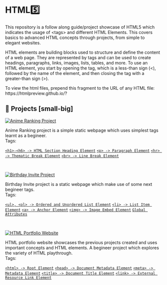 # HTML5️⃣
<p>This repository is a follow along guide/project showcase of HTML5 which indicates the usage of &lt;tags> and different HTML Elements. This covers basics to advanced HTML concepts through projects, from simple to elegant websites.</p>
<p>HTML elements are building blocks used to structure and define the content of a web page. They are represented by tags and can be used to create headings, paragraphs, links, images, lists, tables, and more. To use an HTML element, you start by opening the tag, which is a less-than sign (<), followed by the name of the element, and then closing the tag with a greater-than sign (>).</p>

<p>To view the html files, prepend this fragment to the URL of any HTML file: https://htmlpreview.github.io/? </p>

## 🚀 Projects [small-big]
<p align="left">
      <a href="https://htmlpreview.github.io/?https://github.com/Thunderclap-ui/HTML.Projects/blob/main/1.%20Anime%20Ranking%20Project/Anime%20Ranking%20Project.html">
         <img alt="Anime Ranking Project" title="Anime Ranking Project" src="https://custom-icon-badges.demolab.com/badge/-Anime Ranking-gold?style=for-the-badge&logo=anime&logoColor=black"/></a>
</p>
Anime Ranking project is a simple static webpage which uses simplest tags learnt as a begineer. <br />
Tags: <br />

[`<h1>-<h6> -> HTML Section Heading Element`](https://developer.mozilla.org/en-US/docs/Web/HTML/Element/Heading_Elements) [`<p> -> Paragraph Element`](https://developer.mozilla.org/en-US/docs/Web/HTML/Element/p) [`<hr> -> Thematic Break Element`](https://developer.mozilla.org/en-US/docs/Web/HTML/Element/hr) [`<br> -> Line Break Element`](https://developer.mozilla.org/en-US/docs/Web/HTML/Element/br)

<br />

<p align="left">
      <a href="https://htmlpreview.github.io/?https://github.com/Thunderclap-ui/HTML.Projects/blob/main/2.%20Birthday%20Invite%20Project/Birthday%20Invite%20Project.html">
         <img alt="Birthday Invite Project" title="Birthday Invite Project" src="https://custom-icon-badges.demolab.com/badge/-Birthday Invite-plum?style=for-the-badge&logo=cake_j&logoColor=black"/></a> 
</p>
Birthday Invite project is a static webpage which make use of some next begineer tags. <br />
Tags: <br />

[`<ul>, <ol> -> Ordered and Unordered List Element`](https://developer.mozilla.org/en-US/docs/Web/HTML/Element/ol) [`<li> -> List Item Element`](https://developer.mozilla.org/en-US/docs/Web/HTML/Element/li) [`<a> -> Anchor Element`](https://developer.mozilla.org/en-US/docs/Web/HTML/Element/a) [`<img> -> Image Embed Element`](https://developer.mozilla.org/en-US/docs/Web/HTML/Element/img) [`Global Attributes`](https://developer.mozilla.org/en-US/docs/Web/HTML/Global_attributes)

<br />

<p align="left">
      <a href="https://htmlpreview.github.io/?https://github.com/Thunderclap-ui/HTML.Projects/blob/main/2.%20Birthday%20Invite%20Project/Birthday%20Invite%20Project.html">
         <img alt="HTML Portfolio Website" title="HTML Portfolio Website" src="https://custom-icon-badges.demolab.com/badge/-MySite%20(HTML%20Portfolio)-orange?style=for-the-badge&logo=portfolio1&logoColor=black"/></a> 
</p>
HTML portfolio website showcases the previous projects created and uses important concepts and HTML elements. A begineer project which explores the variety of HTML playthrough. <br />
Tags: <br />

[`<html> -> Root Element`](https://developer.mozilla.org/en-US/docs/Web/HTML/Element/html) [`<head> -> Document Metadata Element`](https://developer.mozilla.org/en-US/docs/Web/HTML/Element/head) [`<meta> -> Metadata Element`](https://developer.mozilla.org/en-US/docs/Web/HTML/Element/meta) [`<title> -> Document Title Element`](https://developer.mozilla.org/en-US/docs/Web/HTML/Element/title) [`<link> -> External Resource Link Element`](https://developer.mozilla.org/en-US/docs/Web/HTML/link)
